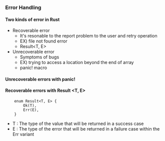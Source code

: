 ### Error Handling

#### Two kinds of error in Rust
* Recoverable error 
	+ It's resonable to the report problem to the user and retry operation
	+ EX) file not found error
	+ Result\<T, E\>
* Unrecoverable error
	+ Symptoms of bugs
	+ EX) trying to access a location beyond the end of array
	+ panic! macro

#### Unrecoverable errors with panic!
#### Recoverable errors with Result \<T, E\>


		enum Result<T, E> {
			Ok(T),
			Err(E),
		}

* T : The type of the value that will be returned in a success case
* E : The type of the error that will be returned in a failure case within the Err variant



